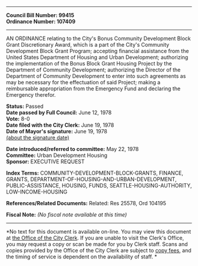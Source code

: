 * * * * *  
  
**Council Bill Number: [](#h0)[](#h2)99415**   
**Ordinance Number: 107409**  
  
* * * * *  
  
AN ORDINANCE relating to the City's Bonus Community Development Block Grant Discretionary Award, which is a part of the City's Community Development Block Grant Program; accepting financial assistance from the United States Department of Housing and Urban Development; authorizing the implementation of the Bonus Block Grant Housing Project by the Department of Community Development; authorizing the Director of the Department of Community Development to enter into such agreements as may be necessary for the effectuation of said Project; making a reimbursable appropriation from the Emergency Fund and declaring the Emergency therefor.  
  
**Status:** Passed   
**Date passed by Full Council:** June 12, 1978   
**Vote:** 8-0   
**Date filed with the City Clerk:** June 19, 1978   
**Date of Mayor's signature:** June 19, 1978   
[(about the signature date)](/~public/approvaldate.htm)   
  
  
**Date introduced/referred to committee:** May 22, 1978   
**Committee:** Urban Development Housing   
**Sponsor:** EXECUTIVE REQUEST   
  
**Index Terms:** COMMUNITY-DEVELOPMENT-BLOCK-GRANTS, FINANCE, GRANTS, DEPARTMENT-OF-HOUSING-AND-URBAN-DEVELOPMENT, PUBLIC-ASSISTANCE, HOUSING, FUNDS, SEATTLE-HOUSING-AUTHORITY, LOW-INCOME-HOUSING  
  
**References/Related Documents:** Related: Res 25578, Ord 104195  
  
**Fiscal Note:** *(No fiscal note available at this time)*  
  
* * * * *  
  
*No text for this document is available on-line. You may view this document at [the Office of the City Clerk](http://www.seattle.gov/leg/clerk/contactUs.htm). If you are unable to visit the Clerk's Office, you may request a copy or scan be made for you by Clerk staff. Scans and copies provided by the Office of the City Clerk are subject to [copy fees](http://clerk.seattle.gov/~public/clerkfees.htm), and the timing of service is dependent on the availability of staff. *  
  
  
